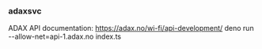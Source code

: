 ### adaxsvc
ADAX API documentation: https://adax.no/wi-fi/api-development/
deno run --allow-net=api-1.adax.no index.ts
